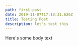 ```yaml
---
path: first-post
date: 2019-11-07T17:18:31.626Z
title: Testing Post
description: let's test this
---
```

Here's some body text
